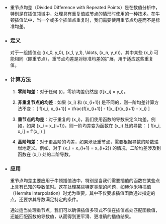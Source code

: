 - 重节点均差（Divided Difference with Repeated Points）是在数值分析中，特别是在插值领域中，处理具有重复值或节点的情形时使用的一种技术。在牛顿插值法中，当一个或多个插值点重复时，我们需要使用重节点均差而不是标准均差。
- ### 定义
  
  对于一组插值点 \((x_0, y_0), (x_1, y_1), \ldots, (x_n, y_n)\)，其中某些 \(x_i\) 可能相同（即重节点），重节点均差是对标准均差的扩展，用于适应这些重复值。
- ### 计算方法
  
  1. **零阶均差**：对于任何 \(i\)，零阶均差仍然是 \(f[x_i] = y_i\)。
  
  2. **非重复节点的均差**：如果 \(x_i\) 和 \(x_{i+1}\) 是不同的，则一阶均差计算方法不变：
   \[ f[x_i, x_{i+1}] = \frac{f[x_{i+1}] - f[x_i]}{x_{i+1} - x_i} \]
  
  3. **重节点的均差**：对于重复的 \(x_i\)，我们使用函数的导数来定义均差。例如，如果 \(x_i = x_{i+1}\)，则一阶均差变为函数在 \(x_i\) 处的导数：
   \[ f[x_i, x_i] = f'(x_i) \]
  
  4. **高阶均差**：对于更高阶的均差，如果涉及重节点，需要根据导数的阶数递增地定义。例如，对于 \(x_i = x_{i+1} = x_{i+2}\) 的情况，二阶均差涉及到函数在 \(x_i\) 处的二阶导数。
- ### 应用
  
  重节点均差主要应用于牛顿插值法中，特别是当我们需要插值的函数在某些点上具有已知的导数值时。这在处理某些特定类型的问题，如赫尔米特插值（Hermite Interpolation）时尤为重要，其中不仅要求插值函数通过指定的点，还要求其导数满足特定的条件。
  
  通过适当处理重节点，我们可以确保插值多项式不仅在插值点处匹配函数值，还能匹配函数的导数值，从而得到更平滑、更准确的插值结果。